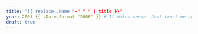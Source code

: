 ```yaml
---
title: "{{ replace .Name "-" " " | title }}"
year: 2001-{{ .Date.Format "2006" }} # It makes sense. Just trust me on this one.
draft: true
---
```

